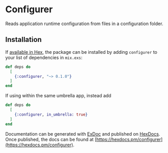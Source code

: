 # Configurer

Reads application runtime configuration from files in a configuration folder.

## Installation

If [available in Hex](https://hex.pm/docs/publish), the package can be installed
by adding `configurer` to your list of dependencies in `mix.exs`:

```elixir
def deps do
  [
    {:configurer, "~> 0.1.0"}
  ]
end
```

If using within the same umbrella app, instead add
```elixir
def deps do
  [
    {:configurer, in_umbrella: true}
  ]
end
```

Documentation can be generated with [ExDoc](https://github.com/elixir-lang/ex_doc)
and published on [HexDocs](https://hexdocs.pm). Once published, the docs can
be found at [https://hexdocs.pm/configurer](https://hexdocs.pm/configurer).

